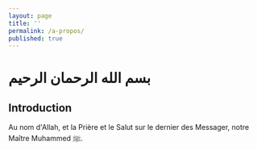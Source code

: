 ```yaml
---
layout: page
title: ''
permalink: /a-propos/
published: true
---
```

# بسم الله الرحمان الرحيم

## Introduction 

Au nom d'Allah, et la Prière et le Salut sur le dernier des Messager, notre Maître Muhammed ﷺ.
